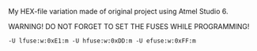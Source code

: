 My HEX-file variation made of original project using Atmel Studio 6.

WARNING! DO NOT FORGET TO SET THE FUSES WHILE PROGRAMMING!

`-U lfuse:w:0xE1:m -U hfuse:w:0xDD:m -U efuse:w:0xFF:m`